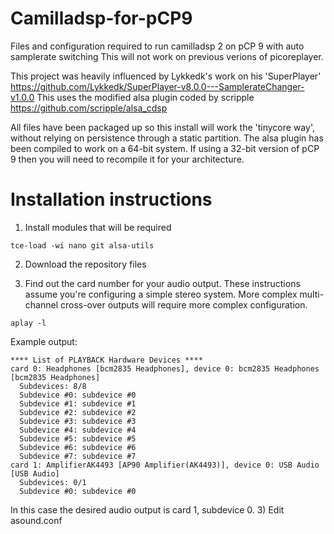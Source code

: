 # Camilladsp-for-pCP9
Files and configuration required to run camilladsp 2 on pCP 9 with auto samplerate switching
This will not work on previous verions of picoreplayer.

This project was heavily influenced by Lykkedk's work on his 'SuperPlayer'
https://github.com/Lykkedk/SuperPlayer-v8.0.0---SamplerateChanger-v1.0.0
This uses the modified alsa plugin coded by scripple
https://github.com/scripple/alsa_cdsp

All files have been packaged up so this install will work the 'tinycore way', without relying on persistence through a static partition.
The alsa plugin has been compiled to work on a 64-bit system. If using a 32-bit version of pCP 9 then you will need to recompile it for your architecture.

# Installation instructions
1) Install modules that will be required
```
tce-load -wi nano git alsa-utils
```
2) Download the repository files

4) Find out the card number for your audio output. These instructions assume you're configuring a simple stereo system. More complex multi-channel cross-over outputs will require more complex configuration.
```
aplay -l
```
Example output:
```
**** List of PLAYBACK Hardware Devices ****
card 0: Headphones [bcm2835 Headphones], device 0: bcm2835 Headphones [bcm2835 Headphones]
  Subdevices: 8/8
  Subdevice #0: subdevice #0
  Subdevice #1: subdevice #1
  Subdevice #2: subdevice #2
  Subdevice #3: subdevice #3
  Subdevice #4: subdevice #4
  Subdevice #5: subdevice #5
  Subdevice #6: subdevice #6
  Subdevice #7: subdevice #7
card 1: AmplifierAK4493 [AP90 Amplifier(AK4493)], device 0: USB Audio [USB Audio]
  Subdevices: 0/1
  Subdevice #0: subdevice #0
```
In this case the desired audio output is card 1, subdevice 0.
3) Edit asound.conf 
